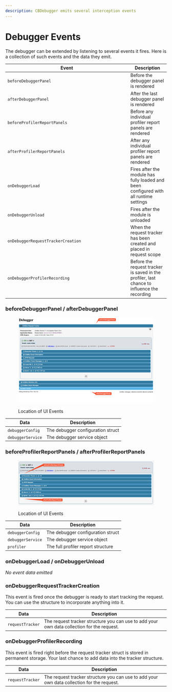 ```yaml
---
description: CBDebugger emits several interception events
---
```


# Debugger Events

The debugger can be extended by listening to several events it fires.  Here is a collection of such events and the data they emit.

<table><thead><tr><th width="370">Event</th><th>Description</th></tr></thead><tbody><tr><td><code>beforeDebuggerPanel</code></td><td>Before the debugger panel is rendered</td></tr><tr><td><code>afterDebuggerPanel</code></td><td>After the last debugger panel is rendered</td></tr><tr><td><code>beforeProfilerReportPanels</code></td><td>Before any individual profiler report panels are rendered</td></tr><tr><td><code>afterProfilerReportPanels</code></td><td>After any individual profiler report panels are rendered</td></tr><tr><td><code>onDebuggerLoad</code></td><td>Fires after the module has fully loaded and been configured with all runtime settings</td></tr><tr><td><code>onDebuggerUnload</code></td><td>Fires after the module is unloaded</td></tr><tr><td><code>onDebuggerRequestTrackerCreation</code></td><td>When the request tracker has been created and placed in request scope</td></tr><tr><td><code>onDebuggerProfilerRecording</code></td><td>Before the request tracker is saved in the profiler, last chance to influence the recording</td></tr></tbody></table>

### beforeDebuggerPanel / afterDebuggerPanel

<figure><img src="../.gitbook/assets/SCR-20230616-nacd.png" alt=""><figcaption><p>Location of UI Events</p></figcaption></figure>

| Data              | Description                       |
| ----------------- | --------------------------------- |
| `debuggerConfig`  | The debugger configuration struct |
| `debuggerService` | The debugger service object       |

### beforeProfilerReportPanels / afterProfilerReportPanels

<figure><img src="../.gitbook/assets/SCR-20230616-nbkg.png" alt=""><figcaption><p>Location of UI Events</p></figcaption></figure>

| Data              | Description                        |
| ----------------- | ---------------------------------- |
| `debuggerConfig`  | The debugger configuration struct  |
| `debuggerService` | The debugger service object        |
| `profiler`        | The full profiler report structure |

### onDebuggerLoad / onDebuggerUnload

_No event data emitted_

### onDebuggerRequestTrackerCreation

This event is fired once the debugger is ready to start tracking the request. You can use the structure to incorporate anything into it.

| Data             | Description                                                                                |
| ---------------- | ------------------------------------------------------------------------------------------ |
| `requestTracker` | The request tracker structure you can use to add your own data collection for the request. |

### onDebuggerProfilerRecording

This event is fired right before the request tracker struct is stored in permanent storage. Your last chance to add data into the tracker structure.

| Data             | Description                                                                                |
| ---------------- | ------------------------------------------------------------------------------------------ |
| `requestTracker` | The request tracker structure you can use to add your own data collection for the request. |

